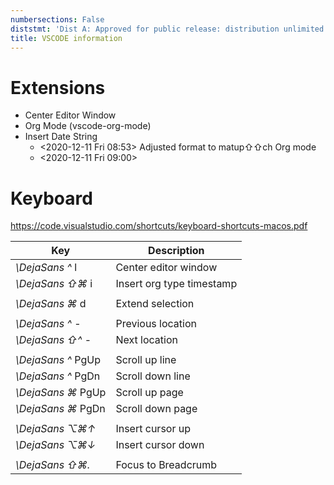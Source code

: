 ```yaml
---
numbersections: False
diststmt: 'Dist A: Approved for public release: distribution unlimited'
title: VSCODE information
---
```


# Extensions

- Center Editor Window
- Org Mode (vscode-org-mode)
- Insert Date String
    - <2020-12-11 Fri 08:53> Adjusted format to matup⇧⇧ch Org mode
    - <2020-12-11 Fri 09:00>

# Keyboard

https://code.visualstudio.com/shortcuts/keyboard-shortcuts-macos.pdf

| Key                | Description |
|-                   |-|
| _\DejaSans ^_ l    | Center editor window |
| _\DejaSans ⇧⌘_ i    | Insert org type timestamp |
|                    | |
| _\DejaSans ⌘_ d    | Extend selection |
|                    | |
| _\DejaSans ^_ -    | Previous location |
| _\DejaSans ⇧^_ -    | Next location |
|                    | |
| _\DejaSans ^_ PgUp | Scroll up line |
| _\DejaSans ^_ PgDn | Scroll down line |
| _\DejaSans ⌘_ PgUp | Scroll up page |
| _\DejaSans ⌘_ PgDn | Scroll down page |
|                    | |
| _\DejaSans ⌥⌘↑_    | Insert cursor up |
| _\DejaSans ⌥⌘↓_    | Insert cursor down |
|                    | |
| _\DejaSans ⇧⌘._     | Focus to Breadcrumb |
